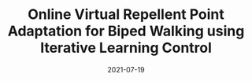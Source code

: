 ---
title: "Online Virtual Repellent Point Adaptation for Biped Walking using Iterative Learning Control"
collection: publications
permalink: /publication/2021-Online-VRP-Plus-ILC
date: 2021-07-19
venue: '2020 IEEE-RAS 20th International Conference on Humanoid Robots (Humanoids)'
paperurl: '/files/pdf/publications/Online_Virtual_Repellent_Point_Adaptation_for_Biped_Walking_using_Iterative_Learning_Control.pdf'
link: 'https://doi.org/10.1109/HUMANOIDS47582.2021.9555676'
# code: 'https://doi.org/10.7910/DVN/BEKPWV'
# citation: 'Oswald, Christian, Melanie Sauter, Sigrid Weber, and Rob Williams.<sup>*</sup> 2020. &quot;Under the Roof of Rebels: Civilian Targeting After Territorial Takeover in Sierra Leone.&quot; <i>International Studies Quarterly</i> 64(2): 295–305. doi:10.1093/isq/sqaa009'
citation: '<b>Wang, Shengzhi</b>, George Mesesan, Johannes Englsberger, Dongheui Lee, and Christian Ott. &quot;Online virtual repellent point adaptation for biped walking using iterative learning control.&quot; In <i>2020 IEEE-RAS 20th International Conference on Humanoid Robots (Humanoids)</i>, pp. 112-119. IEEE, 2021.'
---